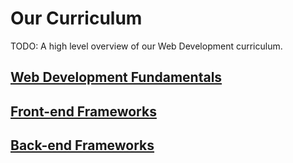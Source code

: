 # Our Curriculum

TODO: A high level overview of our Web Development curriculum.

## [Web Development Fundamentals](/handbook/curriculum/fundamentals)

## [Front-end Frameworks](/handbook/curriculum/front-end)

## [Back-end Frameworks](/handbook/curriculum/back-end)
